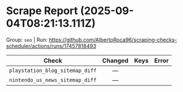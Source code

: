 # Scrape Report (2025-09-04T08:21:13.111Z)

Group: `seo`  |  Run: https://github.com/AlbertoRoca96/scraping-checks-scheduler/actions/runs/17457818493

| Check | Changed | Keys | Error |
|---|:---:|:--|:--|
| `playstation_blog_sitemap_diff` | — |  |  |
| `nintendo_us_news_sitemap_diff` | — |  |  |
